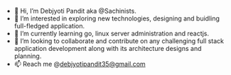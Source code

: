- 👋 Hi, I’m Debjyoti Pandit aka @Sachinists.
- 👀 I’m interested in exploring new technologies, designing and buidling full-fledged application.
- 🌱 I’m currently learning go, linux server administration and reactjs.
- 💞️ I’m looking to collaborate and contribute on any challenging full stack application development along with its architecture designs and planning.
- 📫 Reach me @debjyotipandit35@gmail.com

<!---
Sachinists/Sachinists is a ✨ special ✨ repository because its `README.md` (this file) appears on your GitHub profile.
You can click the Preview link to take a look at your changes.
--->
